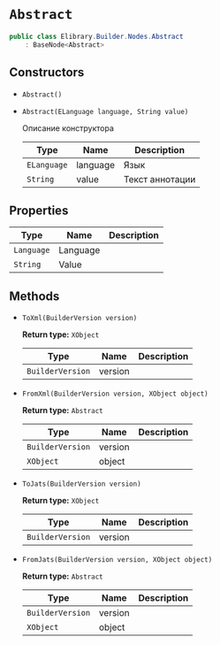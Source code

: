# `Abstract`

```csharp
public class Elibrary.Builder.Nodes.Abstract
    : BaseNode<Abstract>

```

## Constructors

- `Abstract()`

- `Abstract(ELanguage language, String value)`

   Описание конструктора

   | Type | Name | Description | 
   | --- | --- | --- | 
   | `ELanguage` | language | Язык | 
   | `String` | value | Текст аннотации | 




## Properties

| Type | Name | Description | 
| --- | --- | --- | 
| `Language` | Language |  | 
| `String` | Value |  | 



## Methods

- `ToXml(BuilderVersion version)`

   **Return type:** `XObject`

   | Type | Name | Description | 
   | --- | --- | --- | 
   | `BuilderVersion` | version |  | 



- `FromXml(BuilderVersion version, XObject object)`

   **Return type:** `Abstract`

   | Type | Name | Description | 
   | --- | --- | --- | 
   | `BuilderVersion` | version |  | 
   | `XObject` | object |  | 



- `ToJats(BuilderVersion version)`

   **Return type:** `XObject`

   | Type | Name | Description | 
   | --- | --- | --- | 
   | `BuilderVersion` | version |  | 



- `FromJats(BuilderVersion version, XObject object)`

   **Return type:** `Abstract`

   | Type | Name | Description | 
   | --- | --- | --- | 
   | `BuilderVersion` | version |  | 
   | `XObject` | object |  | 




